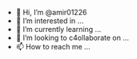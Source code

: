 - 👋 Hi, I’m @amir01226
- 👀 I’m interested in ...
- 🌱 I’m currently learning ...
- 💞️ I’m looking to c4ollaborate on ...
- 📫 How to reach me ...

<!---
amir01226/amir01226 is a ✨ special ✨ repository because its `README.md` (this file) appears on your GitHub profile.
You can click the Preview link to take a look at your chang->
